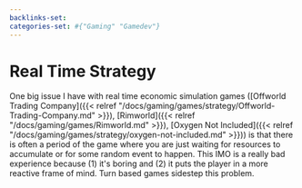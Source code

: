 ```yaml
---
backlinks-set: 
categories-set: #{"Gaming" "Gamedev"}
---
```

# Real Time Strategy

One big issue I have with real time economic simulation games ([Offworld Trading
Company]({{< relref "/docs/gaming/games/strategy/Offworld-Trading-Company.md" >}}),
[Rimworld]({{< relref "/docs/gaming/games/Rimworld.md" >}}), [Oxygen Not Included]({{<
relref "/docs/gaming/games/strategy/oxygen-not-included.md" >}})) is that there is often a
period of the game where you are just waiting for resources to accumulate or for
some random event to happen.
This IMO is a really bad experience because (1) it's boring and (2) it puts the
player in a more reactive frame of mind.
Turn based games sidestep this problem.